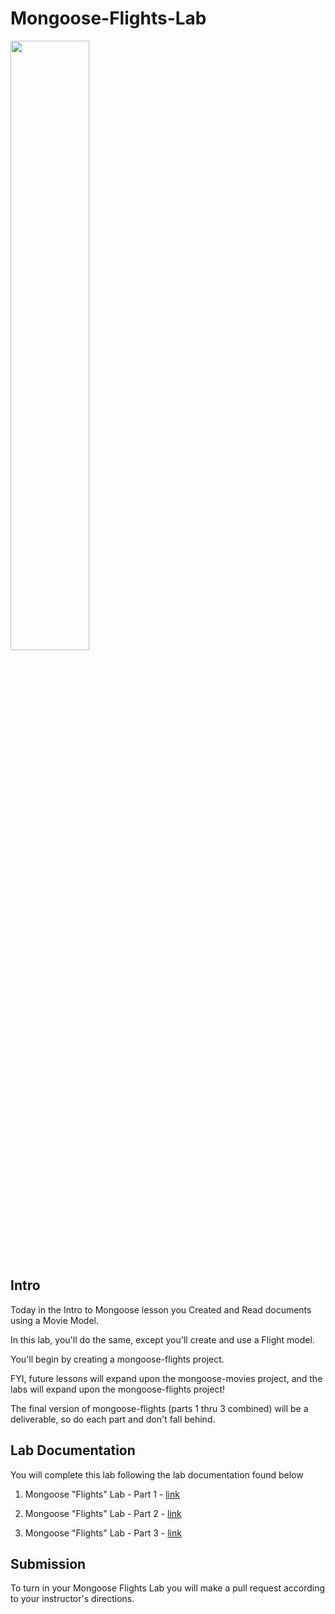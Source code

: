 # Mongoose-Flights-Lab

<img src="https://i.imgur.com/Y74xxoD.jpg" style="width: 50%;" />

## Intro
Today in the Intro to Mongoose lesson you Created and Read documents using a Movie Model.

In this lab, you'll do the same, except you'll create and use a Flight model.

You'll begin by creating a mongoose-flights project.

FYI, future lessons will expand upon the mongoose-movies project, and the labs will expand upon the mongoose-flights project!

The final version of mongoose-flights (parts 1 thru 3 combined) will be a deliverable, so do each part and don't fall behind.


## Lab Documentation

You will complete this lab following the lab documentation found below

1. Mongoose "Flights" Lab - Part 1 - [link](https://www.notion.so/Mongoose-Flights-Lab-5ba4873d8c714faa8c26f6e355c95cda)

2. Mongoose "Flights" Lab - Part 2 - [link](https://www.notion.so/Mongoose-Flights-Lab-Pt-2-bc62c1853f0a44fbbe8f3582f63efed2)

3. Mongoose "Flights" Lab - Part 3 - [link](https://www.notion.so/Mongoose-Flights-Lab-Pt-3-0a5a60fdabb94068b649c3ee7657abdd)

## Submission

To turn in your Mongoose Flights Lab you will make a pull request according to your instructor's directions.
